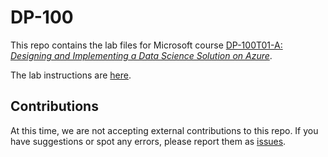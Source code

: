 # DP-100

This repo contains the lab files for Microsoft course [DP-100T01-A: *Designing and Implementing a Data Science Solution on Azure*]().

The lab instructions are [here](labdocs/README.md).

## Contributions

At this time, we are not accepting external contributions to this repo. If you have suggestions or spot any errors, please report them as [issues](https://github.com/MicrosoftLearning/DP100/issues).
